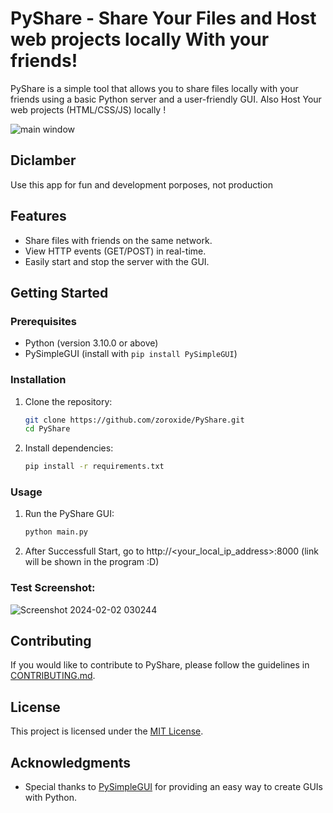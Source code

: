 # PyShare - Share Your Files and Host web projects locally With your friends!

PyShare is a simple tool that allows you to share files locally with your friends using a basic Python server and a user-friendly GUI.
Also Host Your web projects (HTML/CSS/JS) locally ! 

![main window](https://github.com/Egypt-Open-Source/PyShare/assets/72279810/942f580a-41db-48b9-aba4-9af00d8c6d13)


## Diclamber
Use this app for fun and development porposes, not production

## Features

- Share files with friends on the same network.
- View HTTP events (GET/POST) in real-time.
- Easily start and stop the server with the GUI.

## Getting Started

### Prerequisites

- Python (version 3.10.0 or above)
- PySimpleGUI (install with `pip install PySimpleGUI`)

### Installation

1. Clone the repository:

    ```bash
    git clone https://github.com/zoroxide/PyShare.git
    cd PyShare
    ```

2. Install dependencies:

    ```bash
    pip install -r requirements.txt
    ```

### Usage

1. Run the PyShare GUI:

    ```bash
    python main.py
    ```

2. After Successfull Start, go to http://<your_local_ip_address>:8000 (link will be shown in the program :D)

### Test Screenshot:
![Screenshot 2024-02-02 030244](https://github.com/Egypt-Open-Source/PyShare/assets/72279810/6884660c-bf40-4821-b8a3-6c48fb0d7e4d)


## Contributing

If you would like to contribute to PyShare, please follow the guidelines in [CONTRIBUTING.md](CONTRIBUTING.md).

## License

This project is licensed under the [MIT License](LICENSE).

## Acknowledgments

- Special thanks to [PySimpleGUI](https://pysimplegui.readthedocs.io/) for providing an easy way to create GUIs with Python.

